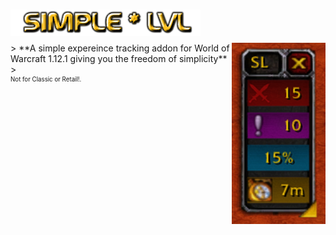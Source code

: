 <h1>
    <img src="Screenshots/title.png" width="304" style="float: left;" alt="SimpleLvl">
    <div style="margin: 0 160px 0 304px;">&nbsp;</div>
</h1>
<img src="Screenshots/tracker.png" width="150" float="right" align="right">
> **A simple expereince tracking addon for World of Warcraft 1.12.1 giving you the freedom of simplicity**
> <br><sup><small>Not for Classic or Retail!.</small></sup>
